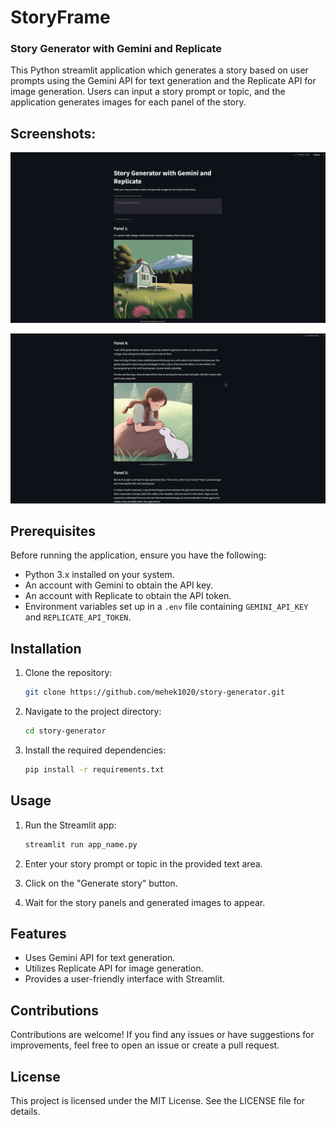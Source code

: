 # StoryFrame

### Story Generator with Gemini and Replicate

This Python streamlit application which generates a story based on user prompts using the Gemini API for text generation and the Replicate API for image generation. Users can input a story prompt or topic, and the application generates images for each panel of the story.

## Screenshots:

![Screenshot 1](screenshots/Screenshot-1.png)

![Screenshot 2](screenshots/Screenshot-2.png)

## Prerequisites

Before running the application, ensure you have the following:

- Python 3.x installed on your system.
- An account with Gemini to obtain the API key.
- An account with Replicate to obtain the API token.
- Environment variables set up in a `.env` file containing `GEMINI_API_KEY` and `REPLICATE_API_TOKEN`.

## Installation

1. Clone the repository:

   ```bash
   git clone https://github.com/mehek1020/story-generator.git
   ```

2. Navigate to the project directory:

   ```bash
   cd story-generator
   ```

3. Install the required dependencies:

   ```bash
   pip install -r requirements.txt
   ```

## Usage

1. Run the Streamlit app:

   ```bash
   streamlit run app_name.py
   ```

2. Enter your story prompt or topic in the provided text area.

3. Click on the "Generate story" button.

4. Wait for the story panels and generated images to appear.

## Features

- Uses Gemini API for text generation.
- Utilizes Replicate API for image generation.
- Provides a user-friendly interface with Streamlit.

## Contributions

Contributions are welcome! If you find any issues or have suggestions for improvements, feel free to open an issue or create a pull request.

## License

This project is licensed under the MIT License. See the LICENSE file for details.
